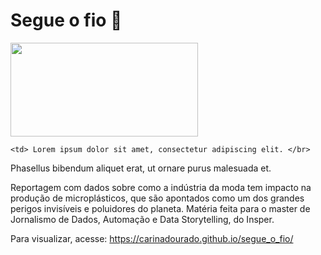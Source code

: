 # Segue o fio 🧵

<div>
  <tr>
    <td><img  width="300" height="150" src='http://i.stack.imgur.com/dioLI.png'/></td>
    
    <td> Lorem ipsum dolor sit amet, consectetur adipiscing elit. </br>
Phasellus bibendum aliquet erat, ut ornare purus malesuada et.</td> 
  </tr>
 </div>
  
  Reportagem com dados sobre como a indústria da moda tem impacto na produção de microplásticos, que são apontados como um dos grandes perigos invisíveis e poluidores do planeta.
Matéria feita para o master de Jornalismo de Dados, Automação e Data Storytelling, do Insper.

Para visualizar, acesse: https://carinadourado.github.io/segue_o_fio/
